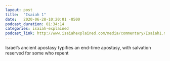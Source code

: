 ```yaml
---
layout: post
title:  "Isaiah 1"
date:   2020-06-28-10:20:01 -0500
podcast_duration: 01:34:14
categories: isaiah-explained
podcast_link: http://www.isaiahexplained.com/media/commentary/Isaiah1.mp3
---
```

Israel’s ancient apostasy typifies an end-time apostasy, with salvation reserved for some who repent
